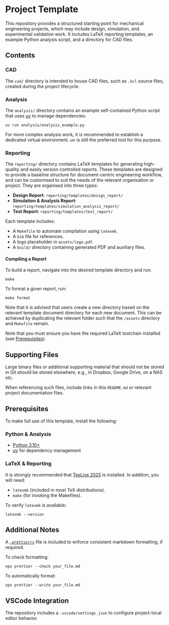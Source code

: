 # Project Template

This repository provides a structured starting point for mechanical engineering
projects, which may include design, simulation, and experimental validation
work. It includes LaTeX reporting templates, an example Python analysis script,
and a directory for CAD files.

## Contents

### CAD

The `cad/` directory is intended to house CAD files, such as `.kcl` source
files, created during the project lifecycle.

### Analysis

The `analysis/` directory contains an example self-contained Python script that
uses
[uv](https://docs.astral.sh/uv/guides/scripts/#declaring-script-dependencies) to
manage dependencies:

```
uv run analysis/analysis_example.py
```

For more complex analysis work, it is recommended to establish a dedicated
virtual environment. uv is still the preferred tool for this purpose.

### Reporting

The `reporting/` directory contains LaTeX templates for generating high-quality
and easily version controlled reports. These templates are designed to provide a
baseline structure for document-centric engineering workflow, and can be
customised to suit the needs of the relevant organisation or project. They are
organised into three types:

- **Design Report**: `reporting/templates/design_report/`
- **Simulation & Analysis Report**:
  `reporting/templates/simulation_analysis_report/`
- **Test Report**: `reporting/templates/test_report/`

Each template includes:

- A `Makefile` to automate compilation using `latexmk`.
- A `bib` file for references.
- A logo placeholder in `assets/logo.pdf`.
- A `build/` directory containing generated PDF and auxiliary files.

#### Compiling a Report

To build a report, navigate into the desired template directory and run:

```
make
```

To format a given report, run:

```
make format
```

Note that it is advised that users create a new directory based on the relevant
template document directory for each new document. This can be achieved by
duplicating the relevant folder such that the `/assets` directory and `Makefile`
remain.

Note that you must ensure you have the required LaTeX toolchain installed (see
[Prerequisites](#prerequisites)).

## Supporting Files

Large binary files or additional supporting material that should not be stored
in Git should be stored elsewhere, e.g., in Dropbox, Google Drive, on a NAS etc.

When referencing such files, include links in this `README.md` or relevant
project documentation files.

## Prerequisites

To make full use of this template, install the following:

### Python & Analysis

- [Python 3.10+](https://www.python.org/)
- [uv](https://docs.astral.sh/uv/) for dependency management

### LaTeX & Reporting

It is strongly recommended that [TexLive 2025](https://www.tug.org/texlive/) is
installed. In addition, you will need:

- `latexmk` (included in most TeX distributions).
- `make` (for invoking the Makefiles).

To verify `latexmk` is available:

```
latexmk --version
```

## Additional Notes

A [`.prettierrc`](/.prettierrc) file is included to enforce consistent markdown
formatting, if required.

To check formatting:

```
npx prettier --check your_file.md
```

To automatically format:

```
npx prettier --write your_file.md
```

## VSCode Integration

The repository includes a `.vscode/settings.json` to configure project-local
editor behavior.

